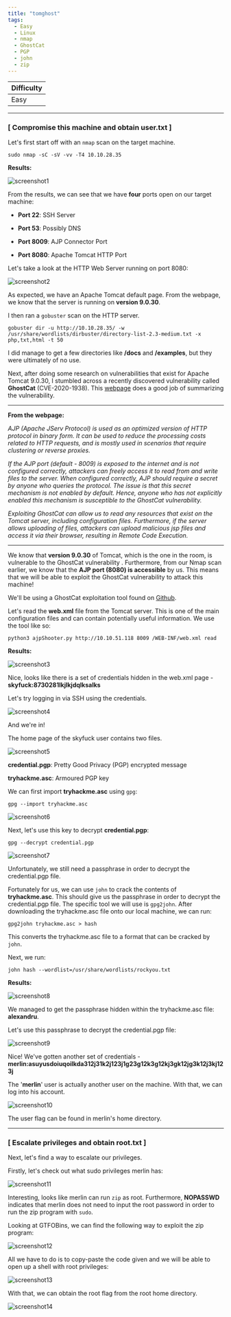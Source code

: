 ```yaml
---
title: "tomghost"
tags:
  - Easy
  - Linux
  - nmap
  - GhostCat
  - PGP
  - john
  - zip
---
```


| Difficulty |
| ---------- |
|    Easy    |

---

### [ Compromise this machine and obtain user.txt ]

Let's first start off with an `nmap` scan on the target machine.

```
sudo nmap -sC -sV -vv -T4 10.10.28.35
```

**Results:**

![screenshot1](../assets/images/tomghost/screenshot1.png)

From the results, we can see that we have **four** ports open on our target machine:

* **Port 22**: SSH Server

* **Port 53**: Possibly DNS

* **Port 8009**: AJP Connector Port

* **Port 8080**: Apache Tomcat HTTP Port

Let's take a look at the HTTP Web Server running on port 8080:

![screenshot2](../assets/images/tomghost/screenshot2.png)

As expected, we have an Apache Tomcat default page. From the webpage, we know that the server is running on **version 9.0.30**.

I then ran a `gobuster` scan on the HTTP server.

```
gobuster dir -u http://10.10.28.35/ -w /usr/share/wordlists/dirbuster/directory-list-2.3-medium.txt -x php,txt,html -t 50
```

I did manage to get a few directories like **/docs** and **/examples**, but they were ultimately of no use.

Next, after doing some research on vulnerabilities that exist for Apache Tomcat 9.0.30, I stumbled across a recently discovered vulnerability called **GhostCat** (CVE-2020-1938). This [webpage](https://scottc130.medium.com/understanding-the-ghost-cat-vulnerability-cve-2020-1938-79ceae327599) does a good job of summarizing the vulnerability.

---

**From the webpage:** 

*AJP (Apache JServ Protocol) is used as an optimized version of HTTP protocol in binary form. It can be used to reduce the processing costs related to HTTP requests, and is mostly used in scenarios that require clustering or reverse proxies.*

*If the AJP port (default - 8009) is exposed to the internet and is not configured correctly, attackers can freely access it to read from and write files to the server. When configured correctly, AJP should require a secret by anyone who queries the protocol. The issue is that this secret mechanism is not enabled by default. Hence, anyone who has not explicitly enabled this mechanism is susceptible to the GhostCat vulnerability.* 

*Exploiting GhostCat can allow us to read any resources that exist on the Tomcat server, including configuration files. Furthermore, if the server allows uploading of files, attackers can upload malicious jsp files and access it via their browser, resulting in Remote Code Execution.*

---

We know that **version 9.0.30** of Tomcat, which is the one in the room, is vulnerable to the GhostCat vulnerability . Furthermore, from our Nmap scan earlier, we know that the **AJP port (8080) is accessible** by us. This means that we will be able to exploit the GhostCat vulnerability to attack this machine!

We'll be using a GhostCat exploitation tool found on [Github](https://github.com/00theway/Ghostcat-CNVD-2020-10487).

Let's read the **web.xml** file from the Tomcat server. This is one of the main configuration files and can contain potentially useful information. We use the tool like so:

```
python3 ajpShooter.py http://10.10.51.118 8009 /WEB-INF/web.xml read
```

**Results:**

![screenshot3](../assets/images/tomghost/screenshot3.png)

Nice, looks like there is a set of credentials hidden in the web.xml page - **skyfuck:8730281lkjlkjdqlksalks**

Let's try logging in via SSH using the credentials.

![screenshot4](../assets/images/tomghost/screenshot4.png)

And we're in!

The home page of the skyfuck user contains two files.

![screenshot5](../assets/images/tomghost/screenshot5.png)

**credential.pgp**: Pretty Good Privacy (PGP) encrypted message

**tryhackme.asc**: Armoured PGP key

We can first import **tryhackme.asc** using `gpg`:

```
gpg --import tryhackme.asc
```

![screenshot6](../assets/images/tomghost/screenshot6.png)

Next, let's use this key to decrypt **credential.pgp**:

```
gpg --decrypt credential.pgp
```

![screenshot7](../assets/images/tomghost/screenshot7.png)

Unfortunately, we still need a passphrase in order to decrypt the credential.pgp file.

Fortunately for us, we can use `john` to crack the contents of **tryhackme.asc**. This should give us the passphrase in order to decrypt the credential.pgp file. The specific tool we will use is `gpg2john`. After downloading the tryhackme.asc file onto our local machine, we can run:

```
gpg2john tryhackme.asc > hash
```

This converts the tryhackme.asc file to a format that can be cracked by `john`.

Next, we run:

```
john hash --wordlist=/usr/share/wordlists/rockyou.txt
```

**Results:**

![screenshot8](../assets/images/tomghost/screenshot8.png)

We managed to get the passphrase hidden within the tryhackme.asc file: **alexandru**.

Let's use this passphrase to decrypt the credential.pgp file:

![screenshot9](../assets/images/tomghost/screenshot9.png)

Nice! We've gotten another set of credentials - **merlin:asuyusdoiuqoilkda312j31k2j123j1g23g12k3g12kj3gk12jg3k12j3kj123j**

The '**merlin**' user is actually another user on the machine. With that, we can log into his account.

![screenshot10](../assets/images/tomghost/screenshot10.png)

The user flag can be found in merlin's home directory.

---

### [ Escalate privileges and obtain root.txt ]

Next, let's find a way to escalate our privileges.

Firstly, let's check out what sudo privileges merlin has:

![screenshot11](../assets/images/tomghost/screenshot11.png)

Interesting, looks like merlin can run `zip` as root. Furthermore, **NOPASSWD** indicates that merlin does not need to input the root password in order to run the zip program with `sudo`.

Looking at GTFOBins, we can find the following way to exploit the zip program:

![screenshot12](../assets/images/tomghost/screenshot12.png)

All we have to do is to copy-paste the code given and we will be able to open up a shell with root privileges:

![screenshot13](../assets/images/tomghost/screenshot13.png)

With that, we can obtain the root flag from the root home directory.

![screenshot14](../assets/images/tomghost/screenshot14.png)
